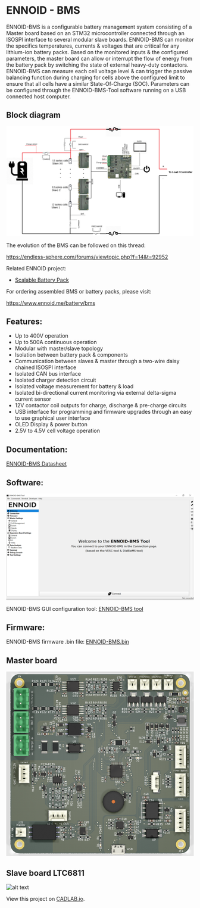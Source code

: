 # ENNOID - BMS

ENNOID-BMS is a configurable battery management system consisting of a Master board based on an STM32 microcontroller connected through an ISOSPI interface to several modular slave boards. ENNOID-BMS can monitor the specifics temperatures, currents & voltages that are critical for any lithium-ion battery packs. Based on the monitored inputs & the configured parameters, the master board can allow or interrupt the flow of energy from the battery pack by switching the state of external heavy-duty contactors. ENNOID-BMS can measure each cell voltage level & can trigger the passive balancing function during charging for cells above the configured limit to ensure that all cells have a similar State-Of-Charge (SOC). Parameters can be configured through the ENNOID-BMS-Tool software running on a USB connected host computer.

## Block diagram

![alt text](Master/PIC/Wiring.png)

The evolution of the BMS can be followed on this thread:

https://endless-sphere.com/forums/viewtopic.php?f=14&t=92952

Related ENNOID project:
  - [Scalable Battery Pack](https://github.com/EnnoidMe/ENNOID-PACK)

For ordering assembled BMS or battery packs, please visit:

https://www.ennoid.me/battery/bms

## Features:

- Up to 400V operation
- Up to 500A continuous operation
- Modular with master/slave topology
- Isolation between battery pack & components
- Communication between slaves & master through a two-wire daisy chained ISOSPI interface
- Isolated CAN bus interface
- Isolated charger detection circuit
- Isolated voltage measurement for battery & load 
- Isolated bi-directional current monitoring via external delta-sigma current sensor
- 12V contactor coil outputs for charge, discharge & pre-charge circuits
- USB interface for programming and firmware upgrades through an easy to use graphical user interface
- OLED Display & power button
- 2.5V to 4.5V cell voltage operation

## Documentation:

[ENNOID-BMS Datasheet](https://www.dropbox.com/s/f0ceev75hfsckzv/Datasheet.docx?dl=0)

## Software:

![alt text](Master/HV/PIC/Tool.png)

ENNOID-BMS GUI configuration tool:
[ENNOID-BMS tool](https://github.com/EnnoidMe/ENNOID-BMS-Tool)

## Firmware:

ENNOID-BMS firmware .bin file:
[ENNOID-BMS.bin](https://github.com/EnnoidMe/ENNOID-BMS-Firmware)

## Master board

![alt text](Master/PIC/MasterPCB.png)


## Slave board LTC6811

![alt text](Slaves/LTC6811/PIC/24W/LTC6811.png)


View this project on [CADLAB.io](https://cadlab.io/project/1987). 



